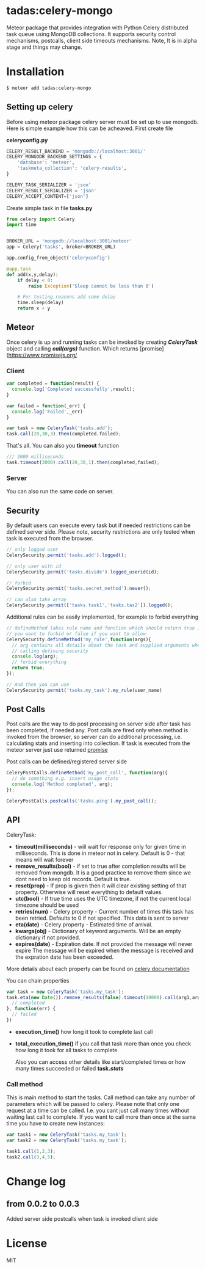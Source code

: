tadas:celery-mongo
=====================

Meteor package that provides integration with Python Celery distributed task queue using MongoDB collections. It supports security control mechanisms, postcalls, client side timeouts mechanisms. Note, It is in alpha stage and things may change.

# Installation

```bash
$ meteor add tadas:celery-mongo
```

## Setting up celery

Before using meteor package celery server must be set up to use mongodb. Here is simple example how this can be acheaved. First create file

**celeryconfig.py**

```python
CELERY_RESULT_BACKEND = 'mongodb://localhost:3001/'
CELERY_MONGODB_BACKEND_SETTINGS = {
    'database': 'meteor',
    'taskmeta_collection': 'celery-results',
}

CELERY_TASK_SERIALIZER = 'json'
CELERY_RESULT_SERIALIZER = 'json'
CELERY_ACCEPT_CONTENT=['json']
```

Create simple task in file **tasks.py**

```python
from celery import Celery
import time


BROKER_URL = 'mongodb://localhost:3001/meteor'
app = Celery('tasks', broker=BROKER_URL)

app.config_from_object('celeryconfig')

@app.task
def add(x,y,delay):
    if delay < 0:
        raise Exception('Sleep cannot be less than 0')

    # For testing reasons add some delay
    time.sleep(delay)
    return x + y
```

## Meteor

Once celery is up and running tasks can be invoked by creating ***CeleryTask*** object and calling ***call(args)*** function. Which returns [promise](https://www.promisejs.org/

### Client

```js
var completed = function(result) {
  console.log('Completed successfully',result);
}

var failed = function(_err) {
  console.log('Failed',_err)
}

var task = new CeleryTask('tasks.add');
task.call(20,30,3).then(completed,failed);
```

That's all. You can also you **timeout** function

```js
/// 3000 milliseconds
task.timeout(3000).call(20,30,1).then(completed,failed);
```

### Server

You can also run the same code on server.

## Security

By default users can execute every task but if needed restrictions can be defined server side. Please note, security restrictions are only tested when task is executed from the browser.

```js
// only logged user
CelerySecurity.permit('tasks.add').logged();

// only user with id
CelerySecurity.permit('tasks.divide').logged_userid(id);

// forbid
CelerySecurity.permit('tasks.secret_method').never();

// can also take array
CelerySecurity.permit(['tasks.task1','tasks.tas2']).logged();
```

Additional rules can be easily implemented, for example to forbid everything

```js
// defineMethod takes rule name and function which should return true if
// you want to forbid or false if you want to allow
CelerySecurity.defineMethod('my_rule',function(args){
  // arg contains all details about the task and supplied arguments when
  // calling defining security
  console.log(arg);
  // forbid everything
  return true;
});

// And then you can use
CelerySecurity.permit('tasks.my_task').my_rule(user_name)
```

## Post Calls

Post calls are the way to do post processing on server side after task has been completed, if needed any. Post calls are fired only when method is invoked from the browser, so server can do additional processing, i.e. calculating stats and inserting into collection. If task is executed from the meteor server just use returned [promise](https://www.promisejs.org/)

Post calls can be defined/registered server side

```js
CeleryPostCalls.defineMethod('my_post_call', function(arg){
  // do something e.g. insert usage stats
  console.log('Method completed', arg);
});

CeleryPostCalls.postcalls('tasks.ping').my_post_call();
```


## API

CeleryTask:

* **timeout(milliseconds)** - will wait for response only for given time in milliseconds. This is done in meteor not in celery. Default is 0 - that means will wait forever
* **remove_results(bool)** - if set to true after completion results will be removed from mongdb. It is a good practice to remove them since we dont need to keep old records. Default is true.
* **reset(prop)** - If prop is given then it will clear existing setting of that property. Otherwise will reset everything to default values.
* **utc(bool)** - If true time uses the UTC timezone, if not the current local timezone should be used
* **retries(num)** - Celery property - Current number of times this task has been retried. Defaults to 0 if not specified. This data is sent to server
* **eta(date)** - Celery property - Estimated time of arrival.
* **kwargs(obj)** -
Dictionary of keyword arguments. Will be an empty dictionary if not provided.
* **expires(date)** - Expiration date. If not provided the message will never expire The message will be expired when the message is received and the expration date has been exceeded.

More details about each property can be found on [celery documentation](https://celery.readthedocs.org/en/latest/internals/protocol.html)


You can chain properties

```js
var task = new CeleryTask('tasks.my_task');
task.eta(new Date()).remove_results(false).timeout(10000).call(arg1,arg2,arg3).then(function(result) {
  // completed
}, function(err) {
  // failed
})
```



* **execution_time()** how long it took to complete last call
* **total_execution_time()** if you call that task more than once you check how long it took for all tasks to complete

  Also you can access other details like start/completed times or how many times succeeded or failed **task._stats_**

### Call method

This is main method to start the tasks. Call method can take any number of parameters which will be passed to celery. Please note that only one request at a time can be called. I.e. you cant just call many times without waiting last call to complete. If you want to call more than once at the same time you have to create new instances:

```js
var task1 = new CeleryTask('tasks.my_task');
var task2 = new CeleryTask('tasks.my_task');

task1.call(1,2,3);
task2.call(3,4,5);
```

# Change log

## from 0.0.2 to 0.0.3

Added server side postcalls when task is invoked client side

# License

MIT
